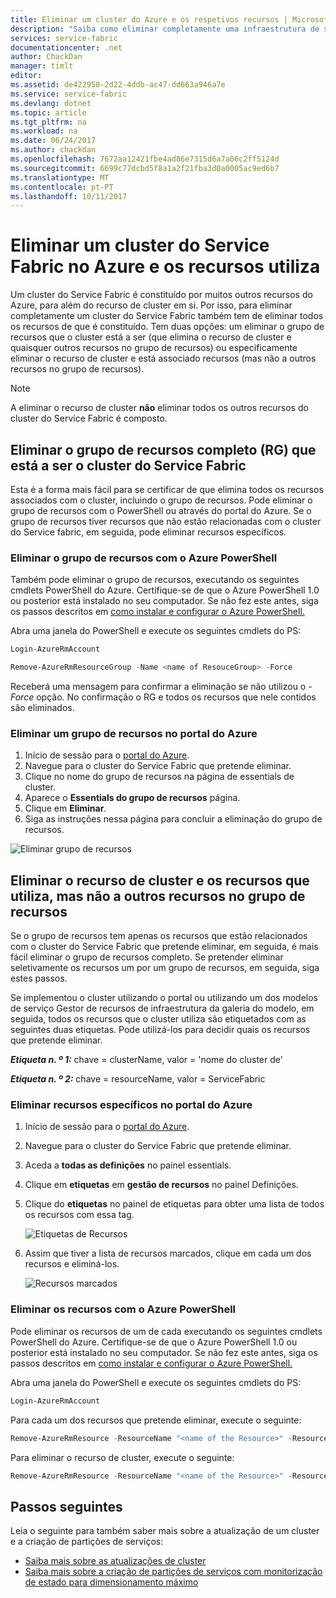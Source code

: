 ```yaml
---
title: Eliminar um cluster do Azure e os respetivos recursos | Microsoft Docs
description: "Saiba como eliminar completamente uma infraestrutura de serviço de cluster ou eliminar o grupo de recursos que contém o cluster ou eliminando seletivamente os recursos."
services: service-fabric
documentationcenter: .net
author: ChackDan
manager: timlt
editor: 
ms.assetid: de422950-2d22-4ddb-ac47-dd663a946a7e
ms.service: service-fabric
ms.devlang: dotnet
ms.topic: article
ms.tgt_pltfrm: na
ms.workload: na
ms.date: 06/24/2017
ms.author: chackdan
ms.openlocfilehash: 7672aa12421fbe4ad86e7315d6a7a06c2ff5124d
ms.sourcegitcommit: 6699c77dcbd5f8a1a2f21fba3d0a0005ac9ed6b7
ms.translationtype: MT
ms.contentlocale: pt-PT
ms.lasthandoff: 10/11/2017
---
```

# <a name="delete-a-service-fabric-cluster-on-azure-and-the-resources-it-uses"></a>Eliminar um cluster do Service Fabric no Azure e os recursos utiliza
Um cluster do Service Fabric é constituído por muitos outros recursos do Azure, para além do recurso de cluster em si. Por isso, para eliminar completamente um cluster do Service Fabric também tem de eliminar todos os recursos de que é constituído.
Tem duas opções: um eliminar o grupo de recursos que o cluster está a ser (que elimina o recurso de cluster e quaisquer outros recursos no grupo de recursos) ou especificamente eliminar o recurso de cluster e está associado recursos (mas não a outros recursos no grupo de recursos).

> [!NOTE]
> A eliminar o recurso de cluster **não** eliminar todos os outros recursos do cluster do Service Fabric é composto.
> 
> 

## <a name="delete-the-entire-resource-group-rg-that-the-service-fabric-cluster-is-in"></a>Eliminar o grupo de recursos completo (RG) que está a ser o cluster do Service Fabric
Esta é a forma mais fácil para se certificar de que elimina todos os recursos associados com o cluster, incluindo o grupo de recursos. Pode eliminar o grupo de recursos com o PowerShell ou através do portal do Azure. Se o grupo de recursos tiver recursos que não estão relacionadas com o cluster do Service fabric, em seguida, pode eliminar recursos específicos.

### <a name="delete-the-resource-group-using-azure-powershell"></a>Eliminar o grupo de recursos com o Azure PowerShell
Também pode eliminar o grupo de recursos, executando os seguintes cmdlets PowerShell do Azure. Certifique-se de que o Azure PowerShell 1.0 ou posterior está instalado no seu computador. Se não fez este antes, siga os passos descritos em [como instalar e configurar o Azure PowerShell.](/powershell/azure/overview)

Abra uma janela do PowerShell e execute os seguintes cmdlets do PS:

```powershell
Login-AzureRmAccount

Remove-AzureRmResourceGroup -Name <name of ResouceGroup> -Force
```

Receberá uma mensagem para confirmar a eliminação se não utilizou o *-Force* opção. No confirmação o RG e todos os recursos que nele contidos são eliminados.

### <a name="delete-a-resource-group-in-the-azure-portal"></a>Eliminar um grupo de recursos no portal do Azure
1. Início de sessão para o [portal do Azure](https://portal.azure.com).
2. Navegue para o cluster do Service Fabric que pretende eliminar.
3. Clique no nome do grupo de recursos na página de essentials de cluster.
4. Aparece o **Essentials do grupo de recursos** página.
5. Clique em **Eliminar**.
6. Siga as instruções nessa página para concluir a eliminação do grupo de recursos.

![Eliminar grupo de recursos][ResourceGroupDelete]

## <a name="delete-the-cluster-resource-and-the-resources-it-uses-but-not-other-resources-in-the-resource-group"></a>Eliminar o recurso de cluster e os recursos que utiliza, mas não a outros recursos no grupo de recursos
Se o grupo de recursos tem apenas os recursos que estão relacionados com o cluster do Service Fabric que pretende eliminar, em seguida, é mais fácil eliminar o grupo de recursos completo. Se pretender eliminar seletivamente os recursos um por um grupo de recursos, em seguida, siga estes passos.

Se implementou o cluster utilizando o portal ou utilizando um dos modelos de serviço Gestor de recursos de infraestrutura da galeria do modelo, em seguida, todos os recursos que o cluster utiliza são etiquetados com as seguintes duas etiquetas. Pode utilizá-los para decidir quais os recursos que pretende eliminar.

***Etiqueta n. º 1:*** chave = clusterName, valor = 'nome do cluster de'

***Etiqueta n. º 2:*** chave = resourceName, valor = ServiceFabric

### <a name="delete-specific-resources-in-the-azure-portal"></a>Eliminar recursos específicos no portal do Azure
1. Início de sessão para o [portal do Azure](https://portal.azure.com).
2. Navegue para o cluster do Service Fabric que pretende eliminar.
3. Aceda a **todas as definições** no painel essentials.
4. Clique em **etiquetas** em **gestão de recursos** no painel Definições.
5. Clique do **etiquetas** no painel de etiquetas para obter uma lista de todos os recursos com essa tag.
   
    ![Etiquetas de Recursos][ResourceTags]
6. Assim que tiver a lista de recursos marcados, clique em cada um dos recursos e eliminá-los.
   
    ![Recursos marcados][TaggedResources]

### <a name="delete-the-resources-using-azure-powershell"></a>Eliminar os recursos com o Azure PowerShell
Pode eliminar os recursos de um de cada executando os seguintes cmdlets PowerShell do Azure. Certifique-se de que o Azure PowerShell 1.0 ou posterior está instalado no seu computador. Se não fez este antes, siga os passos descritos em [como instalar e configurar o Azure PowerShell.](/powershell/azure/overview)

Abra uma janela do PowerShell e execute os seguintes cmdlets do PS:

```powershell
Login-AzureRmAccount
```
Para cada um dos recursos que pretende eliminar, execute o seguinte:

```powershell
Remove-AzureRmResource -ResourceName "<name of the Resource>" -ResourceType "<Resource Type>" -ResourceGroupName "<name of the resource group>" -Force
```

Para eliminar o recurso de cluster, execute o seguinte:

```powershell
Remove-AzureRmResource -ResourceName "<name of the Resource>" -ResourceType "Microsoft.ServiceFabric/clusters" -ResourceGroupName "<name of the resource group>" -Force
```

## <a name="next-steps"></a>Passos seguintes
Leia o seguinte para também saber mais sobre a atualização de um cluster e a criação de partições de serviços:

* [Saiba mais sobre as atualizações de cluster](service-fabric-cluster-upgrade.md)
* [Saiba mais sobre a criação de partições de serviços com monitorização de estado para dimensionamento máximo](service-fabric-concepts-partitioning.md)

<!--Image references-->
[ResourceGroupDelete]: ./media/service-fabric-cluster-delete/ResourceGroupDelete.PNG

[ResourceTags]: ./media/service-fabric-cluster-delete/ResourceTags.png

[TaggedResources]: ./media/service-fabric-cluster-delete/TaggedResources.PNG
